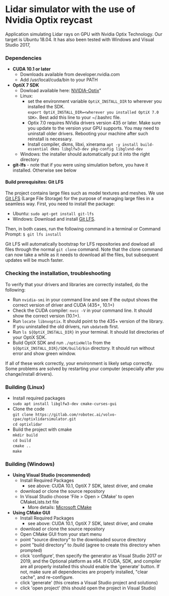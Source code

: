 # Lidar simulator with the use of Nvidia Optix reycast

Application simulating Lidar rays on GPU with Nvidia Optix Technology. Our target is Ubuntu 18.04. It has also been tested with Windows and Visual Studio 2017, 

### Dependencies

* **CUDA 10.1 or later**
    * Downloads available from developer.nvidia.com
    * Add /usr/local/cuda/bin to your PATH
* **OptiX 7 SDK**
    * Dowload available here: [NVIDIA-Optix](http://developer.nvidia.com/optix)"
    * Linux: 
        * set the environment variable `OptiX_INSTALL_DIR` to wherever you installed the SDK.  
        `export OptiX_INSTALL_DIR=<wherever you installed OptiX 7.0 SDK>`. Best add this line to your ~/.bashrc file.
        * Optix 7.0 requires NVidia drivers version 435 or later. Make sure you update to the version your GPU supports. You may need to uninstall older drivers. Rebooting your machine after such reinstall is necessary.
        * Install compiler, dkms, libxi, xinerama
        `apt -y install build-essential dkms libglfw3-dev pkg-config libglvnd-dev`
    * Windows: the installer should automatically put it into the right directory
* **git-lfs** - note that if you were using simulation before, you have it installed. Otherwise see below

#### Build prerequisites: Git LFS

The project contains large files such as model textures and meshes. We use [Git LFS](https://git-lfs.github.com/) (Large File Storage) for the purpose of managing large files in a seamless way. 
First, you need to install the package:
*  Ubuntu: `sudo apt-get install git-lfs`
*  Windows: Download and install [Git LFS](https://git-lfs.github.com/).

Then, in both cases, run the following command in a terminal or Command Prompt: `$ git lfs install`

Git LFS will automatically bootstrap for LFS repositories and dowload all files through the normal `git clone` command. Note that the clone command can now take a while as it needs
to download all the files, but subsequent updates will be much faster.


### Checking the installation, troubleshooting

To verify that your drivers and libraries are correctly installed, do the following:
*  Run `nvidia-smi` in your command line and see if the output shows the correct version of driver and CUDA (435+, 10.1+)
*  Check the CUDA compiler: `nvcc -V` in your command line. It should show the correct version (10.1+).
*  Run `locate libnvoptix`. It should point to the 435+ version of the library. If you uninstalled the old drivers, run `ubdatedb` first.
*  Run `ls ${OptiX_INSTALL_DIR}` in your terminal. It should list directories of your OptiX SDK.
*  Build OptiX SDK and run `./optixHello` from the `${OptiX_INSTALL_DIR}/SDK/build/bin` directory. It should run without error and show green window.

If all of these work correctly, your environment is likely setup correctly. Some problems are solved by restarting your computer (especially after you change/install drivers).

### Building (Linux)
* Install required packages  
    `sudo apt install libglfw3-dev cmake-curses-gui`  
* Clone the code  
    `git clone https://gitlab.com/robotec.ai/volvo-cpac/optixlidarsimulator.git`  
   `cd optixlidar`  
* Build the project with cmake  
    `mkdir build`  
    `cd build`   
    `cmake ..`     
    `make`


### Building (Windows)
* **Using Visual Studio (recommended)**
    * Install Required Packages
        * see above: CUDA 10.1, OptiX 7 SDK, latest driver, and cmake
    * download or clone the source repository
    *  In Visual Studio choose 'File > Open > CMake' to open CMakeLists.txt file
        *  More details: [Microsoft CMake](https://docs.microsoft.com/en-us/cpp/build/cmake-projects-in-visual-studio?view=vs-2019)
* **Using CMake GUI**
    * Install Required Packages
        * see above: CUDA 10.1, OptiX 7 SDK, latest driver, and cmake
    * download or clone the source repository
    * Open CMake GUI from your start menu
     * point "source directory" to the downloaded source directory
     * point "build directory" to /build (agree to create this directory when prompted)
     * click 'configure', then specify the generator as Visual Studio 2017 or 2019, and the Optional platform as x64. If CUDA, SDK, and compiler are all properly installed this should enable the 'generate' button. If not, make sure all dependencies are properly installed, "clear cache", and re-configure.
     * click 'generate' (this creates a Visual Studio project and solutions)
     * click 'open project' (this should open the project in Visual Studio)



